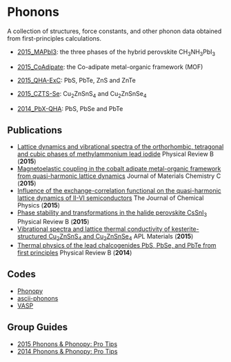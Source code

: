 Phonons
============

A collection of structures, force constants, and other phonon data obtained from first-principles calculations.

- [2015_MAPbI3](https://github.com/WMD-Bath/Phonons/tree/master/2015_MAPbI3): the three phases of the hybrid perovskite CH<sub>3</sub>NH<sub>3</sub>PbI<sub>3</sub>

- [2015_CoAdipate](https://github.com/WMD-Bath/Phonons/tree/master/2015_CoAdipate): the Co-adipate metal-organic framework (MOF)

- [2015_QHA-ExC](https://github.com/WMD-Bath/Phonons/tree/master/2015_QHA-ExC): PbS, PbTe, ZnS and ZnTe

- [2015_CZTS-Se](https://github.com/WMD-Bath/Phonons/tree/master/2015_CZTS-Se): Cu<sub>2</sub>ZnSnS<sub>4</sub> and Cu<sub>2</sub>ZnSnSe<sub>4</sub>

- [2014_PbX-QHA](https://github.com/WMD-Bath/Phonons/tree/master/2014_CZTS-S2): PbS, PbSe and PbTe


Publications
------------

- [Lattice dynamics and vibrational spectra of the orthorhombic, tetragonal and cubic phases of methylammonium lead iodide](http://journals.aps.org/prb/abstract/10.1103/PhysRevB.92.144308) Physical Review B (**2015**)
- [Magnetoelastic coupling in the cobalt adipate metal-organic framework from quasi-harmonic lattice dynamics](http://pubs.rsc.org/en/content/articlepdf/2015/tc/c5tc02633d) Journal of Materials Chemistry C (**2015**)
- [Influence of the exchange-correlation functional on the quasi-harmonic lattice dynamics of II-VI semiconductors](http://scitation.aip.org/content/aip/journal/jcp/143/6/10.1063/1.4928058?TRACK=RSS)
The Journal of Chemical Physics (**2015**)
- [Phase stability and transformations in the halide perovskite CsSnI<sub>3</sub>](http://journals.aps.org/prb/abstract/10.1103/PhysRevB.91.144107) Physical Review B (**2015**)
- [Vibrational spectra and lattice thermal conductivity of kesterite-structured Cu<sub>2</sub>ZnSnS<sub>4</sub> and Cu<sub>2</sub>ZnSnSe<sub>4</sub>](http://scitation.aip.org/content/aip/journal/aplmater/3/4/10.1063/1.4917044) APL Materials (**2015**)
- [Thermal physics of the lead chalcogenides PbS, PbSe, and PbTe from first principles](http://journals.aps.org/prb/abstract/10.1103/PhysRevB.89.205203) Physical Review B (**2014**)


Codes
-----

- [Phonopy](http://atztogo.github.io/phonopy)
- [ascii-phonons](https://github.com/ajjackson/ascii-phonons)
- [VASP](https://www.vasp.at)


Group Guides
------------

- [2015 Phonons & Phonopy: Pro Tips](http://people.bath.ac.uk/aw558/presentations/phonopy_tips_2015.pdf)
- [2014 Phonons & Phonopy: Pro Tips](http://people.bath.ac.uk/aw558/presentations/phonopy_tips_2014.pdf)
